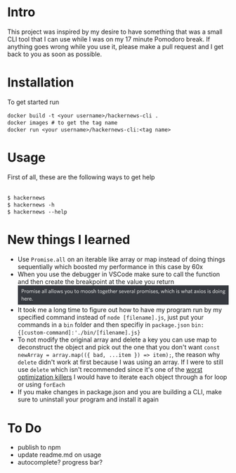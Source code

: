 # Intro

This project was inspired by my desire to have something that was a small CLI tool that I can use while I was on my 17 minute Pomodoro break. If anything goes wrong while you use it, please make a pull request and I get back to you as soon as possible.

# Installation

To get started run

```
docker build -t <your username>/hackernews-cli .
docker images # to get the tag name
docker run <your username>/hackernews-cli:<tag name>
```

# Usage

First of all, these are the following ways to get help

```

$ hackernews
$ hackernews -h
$ hackernews --help

```

# New things I learned

- Use `Promise.all` on an iterable like array or map instead of doing things sequentially which boosted my performance in this case by 60x
- When you use the debugger in VSCode make sure to call the function and then create the breakpoint at the value you return
  ![](res/2020-12-14-21-03-23.png)
- It took me a long time to figure out how to have my program run by my specified command instead of `node [filename].js`, just put your commands in a `bin` folder and then specifiy in `package.json` `bin:{[custom-command]:'./bin/[filename].js}`
- To not modify the original array and delete a key you can use map to deconstruct the object and pick out the one that you don't want `const newArray = array.map(({ bad, ...item }) => item);`, the reason why `delete` didn't work at first because I was using an array. If I were to still use `delete` which isn't recommended since it's one of the [worst optimization killers](https://github.com/petkaantonov/bluebird/wiki/Optimization-killers#521-objects-that-are-in-hash-table-mode-aka-normalized-objects-dictionary-mode---objects-who-have-a-hash-table-as-a-backing-data-structure-are-not-simple-enumerables) I would have to iterate each object through a for loop or using `forEach`
- If you make changes in package.json and you are building a CLI, make sure to uninstall your program and install it again

# To Do

- publish to npm
- update readme.md on usage
- autocomplete? progress bar?

```

```
